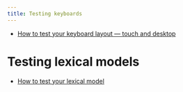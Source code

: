 ```yaml
---
title: Testing keyboards
---
```


-   [How to test your keyboard layout — touch and
    desktop](keyboard-touch-and-desktop)

# Testing lexical models

-   [How to test your lexical model](lexical-model)

